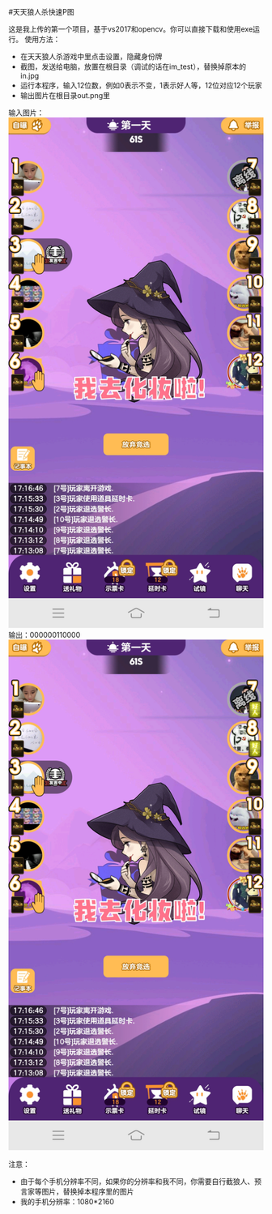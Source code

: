 ﻿#天天狼人杀快速P图


这是我上传的第一个项目，基于vs2017和opencv。你可以直接下载和使用exe运行。
使用方法：
 - 在天天狼人杀游戏中里点击设置，隐藏身份牌
 - 截图，发送给电脑，放置在根目录（调试的话在im_test），替换掉原本的in.jpg
 - 运行本程序，输入12位数，例如0表示不变，1表示好人等，12位对应12个玩家
 - 输出图片在根目录out.png里

输入图片：
![in.jpg](https://github.com/alittelboy/ttlrs-cheater/blob/master/imtest/in.jpg)
输出：000000110000
![输入000123000234的out](https://github.com/alittelboy/ttlrs-cheater/blob/master/imtest/out.png)

注意：
 - 由于每个手机分辨率不同，如果你的分辨率和我不同，你需要自行截狼人、预言家等图片，替换掉本程序里的图片
 - 我的手机分辨率：1080*2160
 
 
